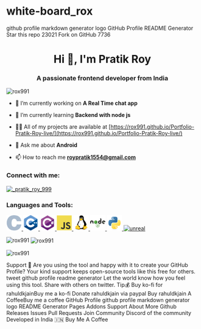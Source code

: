 # white-board_rox
github profile markdown generator logo
GitHub Profile README Generator
Star this repo
23021
Fork on GitHub
7736





<h1 align="center">Hi 👋, I'm Pratik Roy</h1>
<h3 align="center">A passionate frontend developer from India</h3>

<p align="left"> <img src="https://komarev.com/ghpvc/?username=rox991&label=Profile%20views&color=0e75b6&style=flat" alt="rox991" /> </p>

- 🔭 I’m currently working on **A Real Time chat app**

- 🌱 I’m currently learning **Backend with node js**

- 👨‍💻 All of my projects are available at [https://rox991.github.io/Portfolio-Pratik-Roy-live/](https://rox991.github.io/Portfolio-Pratik-Roy-live/)

- 💬 Ask me about **Android**

- 📫 How to reach me **roypratik1554@gmail.com**

<h3 align="left">Connect with me:</h3>
<p align="left">
<a href="https://instagram.com/_pratik_roy_999" target="blank"><img align="center" src="https://raw.githubusercontent.com/rahuldkjain/github-profile-readme-generator/master/src/images/icons/Social/instagram.svg" alt="_pratik_roy_999" height="30" width="40" /></a>
</p>

<h3 align="left">Languages and Tools:</h3>
<p align="left"> <a href="https://www.cprogramming.com/" target="_blank" rel="noreferrer"> <img src="https://raw.githubusercontent.com/devicons/devicon/master/icons/c/c-original.svg" alt="c" width="40" height="40"/> </a> <a href="https://www.w3schools.com/cpp/" target="_blank" rel="noreferrer"> <img src="https://raw.githubusercontent.com/devicons/devicon/master/icons/cplusplus/cplusplus-original.svg" alt="cplusplus" width="40" height="40"/> </a> <a href="https://www.w3schools.com/cs/" target="_blank" rel="noreferrer"> <img src="https://raw.githubusercontent.com/devicons/devicon/master/icons/csharp/csharp-original.svg" alt="csharp" width="40" height="40"/> </a> <a href="https://developer.mozilla.org/en-US/docs/Web/JavaScript" target="_blank" rel="noreferrer"> <img src="https://raw.githubusercontent.com/devicons/devicon/master/icons/javascript/javascript-original.svg" alt="javascript" width="40" height="40"/> </a> <a href="https://www.linux.org/" target="_blank" rel="noreferrer"> <img src="https://raw.githubusercontent.com/devicons/devicon/master/icons/linux/linux-original.svg" alt="linux" width="40" height="40"/> </a> <a href="https://nodejs.org" target="_blank" rel="noreferrer"> <img src="https://raw.githubusercontent.com/devicons/devicon/master/icons/nodejs/nodejs-original-wordmark.svg" alt="nodejs" width="40" height="40"/> </a> <a href="https://www.python.org" target="_blank" rel="noreferrer"> <img src="https://raw.githubusercontent.com/devicons/devicon/master/icons/python/python-original.svg" alt="python" width="40" height="40"/> </a> <a href="https://unrealengine.com/" target="_blank" rel="noreferrer"> <img src="https://raw.githubusercontent.com/kenangundogan/fontisto/036b7eca71aab1bef8e6a0518f7329f13ed62f6b/icons/svg/brand/unreal-engine.svg" alt="unreal" width="40" height="40"/> </a> </p>

<p><img align="left" src="https://github-readme-stats.vercel.app/api/top-langs?username=rox991&show_icons=true&locale=en&layout=compact" alt="rox991" /></p>

<p>&nbsp;<img align="center" src="https://github-readme-stats.vercel.app/api?username=rox991&show_icons=true&locale=en" alt="rox991" /></p>

<p><img align="center" src="https://github-readme-streak-stats.herokuapp.com/?user=rox991&" alt="rox991" /></p>

Support 🙏
Are you using the tool and happy with it to create your GitHub Profile?
Your kind support keeps open-source tools like this free for others.
tweet github profile readme generator
Let the world know how you feel using this tool. Share with others on twitter.
Tip💰
Buy ko-fi for rahuldkjainBuy me a ko-fi
Donate rahuldkjain via paypal
Buy rahuldkjain A CoffeeBuy me a coffee
GitHub Profile github profile markdown generator logo
README Generator
Pages
Addons
Support
About
More
Github
Releases
Issues
Pull Requests
Join Community
Discord of the community
Developed in India 🇮🇳
Buy Me A Coffee
